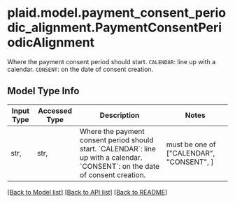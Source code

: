 # plaid.model.payment_consent_periodic_alignment.PaymentConsentPeriodicAlignment

Where the payment consent period should start.  `CALENDAR`: line up with a calendar.  `CONSENT`: on the date of consent creation.

## Model Type Info
Input Type | Accessed Type | Description | Notes
------------ | ------------- | ------------- | -------------
str,  | str,  | Where the payment consent period should start.  &#x60;CALENDAR&#x60;: line up with a calendar.  &#x60;CONSENT&#x60;: on the date of consent creation. | must be one of ["CALENDAR", "CONSENT", ] 

[[Back to Model list]](../../README.md#documentation-for-models) [[Back to API list]](../../README.md#documentation-for-api-endpoints) [[Back to README]](../../README.md)

